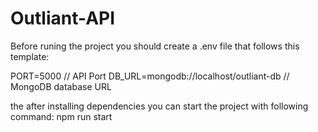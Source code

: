 # Outliant-API
Before runing the project you should create a .env file that follows this template:

PORT=5000 // API Port
DB_URL=mongodb://localhost/outliant-db // MongoDB database URL


the after installing dependencies you can start the project with following command: npm run start

